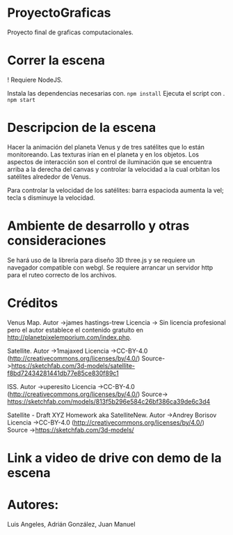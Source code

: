 # ProyectoGraficas
 Proyecto final de graficas computacionales.

# Correr la escena
! Requiere NodeJS.

Instala las dependencias necesarias con.
`npm install`
Ejecuta el script con .
`npm start`

# Descripcion de la escena
Hacer la animación del planeta Venus y de tres satélites que lo están monitoreando. Las texturas irían en el planeta y en los objetos. Los aspectos de interacción son el control de iluminación que se encuentra arriba a la derecha del canvas y controlar la velocidad a la cual orbitan los satélites alrededor de Venus. 

Para controlar la velocidad de los satélites: barra espacioda aumenta la vel; tecla s disminuye la velocidad.

# Ambiente de desarrollo y otras consideraciones 
Se hará uso de la librería para diseño 3D three.js y se requiere un navegador compatible con webgl.
Se requiere arrancar un servidor http para el ruteo correcto de los archivos.

# Créditos

Venus Map.
Autor ->james hastings-trew Licencia -> Sin licencia profesional pero el autor establece el contenido gratuito en http://planetpixelemporium.com/index.php.

Satellite.
Autor ->1majaxed Licencia ->CC-BY-4.0 (http://creativecommons.org/licenses/by/4.0/) Source->https://sketchfab.com/3d-models/satellite-f8bd72434281441db77e85ce830f89c1

ISS.
Autor ->uperesito Licencia ->CC-BY-4.0 (http://creativecommons.org/licenses/by/4.0/) Source-> https://sketchfab.com/models/813f5b296e584c26bf386ca39de6c3d4

Satellite - Draft XYZ Homework aka SatelliteNew.
Autor ->Andrey Borisov  Licencia ->CC-BY-4.0 (http://creativecommons.org/licenses/by/4.0/) Source ->https://sketchfab.com/3d-models/

# Link a video de drive con demo de la escena


# Autores: 
Luis Angeles, Adrián González, Juan Manuel 